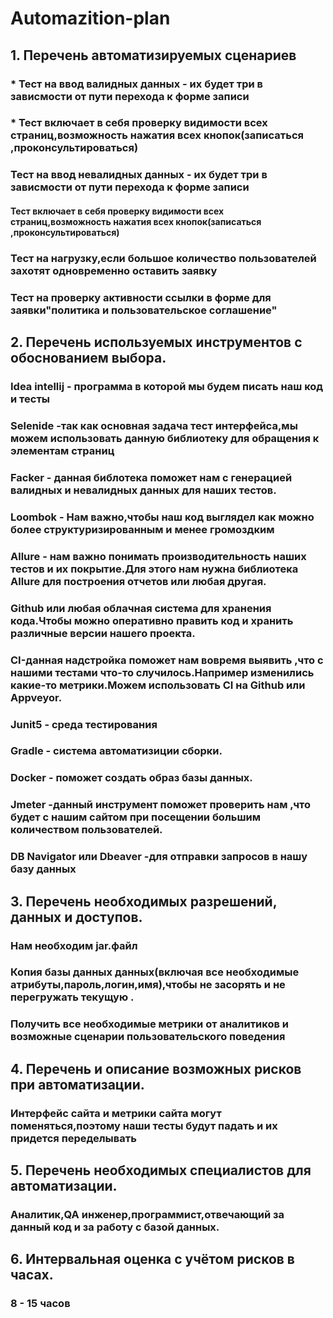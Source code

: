 # **Automazition-plan**
## 1. Перечень автоматизируемых сценариев

### * Тест  на ввод валидных данных - их будет три в зависмости от пути перехода к форме записи
### * Тест включает в себя проверку видимости всех страниц,возможность нажатия всех кнопок(записаться ,проконсультироваться)

### Тест на ввод невалидных данных - их будет три в зависмости от пути перехода к форме записи
#### Тест включает в себя проверку видимости всех страниц,возможность нажатия всех кнопок(записаться ,проконсультироваться)

### Тест на нагрузку,если большое количество пользователей захотят одновременно  оставить заявку

### Тест на проверку активности  ссылки в форме для заявки"политика и пользовательское соглашение"


## 2. Перечень используемых инструментов с обоснованием выбора.

### Idea intellij - программа в которой мы будем писать наш код и тесты

### Selenide -так как основная задача тест интерфейса,мы можем использовать данную библиотеку для обращения к элементам страниц

### Facker - данная библотека поможет нам с генерацией валидных и невалидных данных для наших тестов.

### Loombok - Нам важно,чтобы наш код выглядел как можно более структуризированным и менее громоздким

### Allure - нам важно понимать производительность наших тестов и их покрытие.Для этого нам нужна библиотека Allure для построения отчетов или любая другая.

### Github или любая облачная система для хранения кода.Чтобы можно оперативно править код и  хранить различные версии нашего проекта.

### CI-данная надстройка поможет нам вовремя выявить ,что с нашими тестами что-то случилось.Например изменились какие-то метрики.Можем использовать CI на Github или Appveyor.

### Junit5 - среда тестирования

### Gradle - система автоматизиции сборки. 

### Docker - поможет создать образ базы данных.

### Jmeter -данный инструмент поможет  проверить нам ,что будет с нашим сайтом при посещении большим количеством пользователей.

### DB Navigator или Dbeaver -для отправки запросов в нашу базу данных


## 3. Перечень необходимых разрешений, данных и доступов.

### Нам необходим jar.файл

### Копия базы данных данных(включая все необходимые атрибуты,пароль,логин,имя),чтобы не засорять и не перегружать текущую .

### Получить все необходимые метрики от аналитиков и возможные сценарии пользовательского поведения 


## 4. Перечень и описание возможных рисков при автоматизации.

### Интерфейс сайта и метрики сайта могут поменяться,поэтому наши тесты будут падать и их придется переделывать


## 5. Перечень необходимых специалистов для автоматизации.

### Аналитик,QA инженер,программист,отвечающий за данный код и за работу с базой данных.


## 6. Интервальная оценка с учётом рисков в часах.

### 8 - 15 часов
